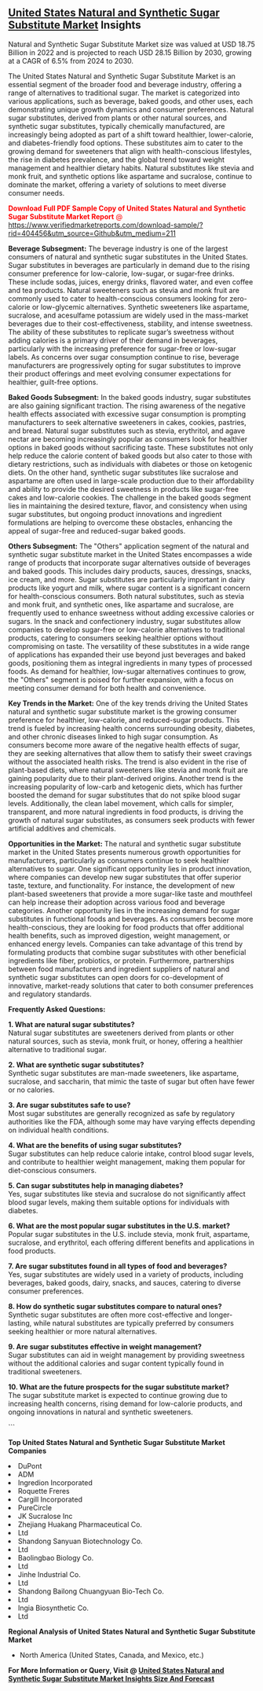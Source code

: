 <h2><a href="https://www.verifiedmarketreports.com/download-sample/?rid=404456&amp;utm_source=Github&amp;utm_medium=211" target="_blank">United States Natural and Synthetic Sugar Substitute Market</a> Insights</h2><p>Natural and Synthetic Sugar Substitute Market size was valued at USD 18.75 Billion in 2022 and is projected to reach USD 28.15 Billion by 2030, growing at a CAGR of 6.5% from 2024 to 2030.</p><p><p>The United States Natural and Synthetic Sugar Substitute Market is an essential segment of the broader food and beverage industry, offering a range of alternatives to traditional sugar. The market is categorized into various applications, such as beverage, baked goods, and other uses, each demonstrating unique growth dynamics and consumer preferences. Natural sugar substitutes, derived from plants or other natural sources, and synthetic sugar substitutes, typically chemically manufactured, are increasingly being adopted as part of a shift toward healthier, lower-calorie, and diabetes-friendly food options. These substitutes aim to cater to the growing demand for sweeteners that align with health-conscious lifestyles, the rise in diabetes prevalence, and the global trend toward weight management and healthier dietary habits. Natural substitutes like stevia and monk fruit, and synthetic options like aspartame and sucralose, continue to dominate the market, offering a variety of solutions to meet diverse consumer needs. <p><span class=""><span style="color: #ff0000;"><strong>Download Full PDF Sample Copy of United States Natural and Synthetic Sugar Substitute Market Report</strong> @ </span><a href="https://www.verifiedmarketreports.com/download-sample/?rid=404456&amp;utm_source=Github&amp;utm_medium=211" target="_blank">https://www.verifiedmarketreports.com/download-sample/?rid=404456&amp;utm_source=Github&amp;utm_medium=211</a></span></p></p><p><strong>Beverage Subsegment:</strong> The beverage industry is one of the largest consumers of natural and synthetic sugar substitutes in the United States. Sugar substitutes in beverages are particularly in demand due to the rising consumer preference for low-calorie, low-sugar, or sugar-free drinks. These include sodas, juices, energy drinks, flavored water, and even coffee and tea products. Natural sweeteners such as stevia and monk fruit are commonly used to cater to health-conscious consumers looking for zero-calorie or low-glycemic alternatives. Synthetic sweeteners like aspartame, sucralose, and acesulfame potassium are widely used in the mass-market beverages due to their cost-effectiveness, stability, and intense sweetness. The ability of these substitutes to replicate sugar’s sweetness without adding calories is a primary driver of their demand in beverages, particularly with the increasing preference for sugar-free or low-sugar labels. As concerns over sugar consumption continue to rise, beverage manufacturers are progressively opting for sugar substitutes to improve their product offerings and meet evolving consumer expectations for healthier, guilt-free options.<p><strong>Baked Goods Subsegment:</strong> In the baked goods industry, sugar substitutes are also gaining significant traction. The rising awareness of the negative health effects associated with excessive sugar consumption is prompting manufacturers to seek alternative sweeteners in cakes, cookies, pastries, and bread. Natural sugar substitutes such as stevia, erythritol, and agave nectar are becoming increasingly popular as consumers look for healthier options in baked goods without sacrificing taste. These substitutes not only help reduce the calorie content of baked goods but also cater to those with dietary restrictions, such as individuals with diabetes or those on ketogenic diets. On the other hand, synthetic sugar substitutes like sucralose and aspartame are often used in large-scale production due to their affordability and ability to provide the desired sweetness in products like sugar-free cakes and low-calorie cookies. The challenge in the baked goods segment lies in maintaining the desired texture, flavor, and consistency when using sugar substitutes, but ongoing product innovations and ingredient formulations are helping to overcome these obstacles, enhancing the appeal of sugar-free and reduced-sugar baked goods.<p><strong>Others Subsegment:</strong> The "Others" application segment of the natural and synthetic sugar substitute market in the United States encompasses a wide range of products that incorporate sugar alternatives outside of beverages and baked goods. This includes dairy products, sauces, dressings, snacks, ice cream, and more. Sugar substitutes are particularly important in dairy products like yogurt and milk, where sugar content is a significant concern for health-conscious consumers. Both natural substitutes, such as stevia and monk fruit, and synthetic ones, like aspartame and sucralose, are frequently used to enhance sweetness without adding excessive calories or sugars. In the snack and confectionery industry, sugar substitutes allow companies to develop sugar-free or low-calorie alternatives to traditional products, catering to consumers seeking healthier options without compromising on taste. The versatility of these substitutes in a wide range of applications has expanded their use beyond just beverages and baked goods, positioning them as integral ingredients in many types of processed foods. As demand for healthier, low-sugar alternatives continues to grow, the "Others" segment is poised for further expansion, with a focus on meeting consumer demand for both health and convenience.<p><strong>Key Trends in the Market:</strong> One of the key trends driving the United States natural and synthetic sugar substitute market is the growing consumer preference for healthier, low-calorie, and reduced-sugar products. This trend is fueled by increasing health concerns surrounding obesity, diabetes, and other chronic diseases linked to high sugar consumption. As consumers become more aware of the negative health effects of sugar, they are seeking alternatives that allow them to satisfy their sweet cravings without the associated health risks. The trend is also evident in the rise of plant-based diets, where natural sweeteners like stevia and monk fruit are gaining popularity due to their plant-derived origins. Another trend is the increasing popularity of low-carb and ketogenic diets, which has further boosted the demand for sugar substitutes that do not spike blood sugar levels. Additionally, the clean label movement, which calls for simpler, transparent, and more natural ingredients in food products, is driving the growth of natural sugar substitutes, as consumers seek products with fewer artificial additives and chemicals.<p><strong>Opportunities in the Market:</strong> The natural and synthetic sugar substitute market in the United States presents numerous growth opportunities for manufacturers, particularly as consumers continue to seek healthier alternatives to sugar. One significant opportunity lies in product innovation, where companies can develop new sugar substitutes that offer superior taste, texture, and functionality. For instance, the development of new plant-based sweeteners that provide a more sugar-like taste and mouthfeel can help increase their adoption across various food and beverage categories. Another opportunity lies in the increasing demand for sugar substitutes in functional foods and beverages. As consumers become more health-conscious, they are looking for food products that offer additional health benefits, such as improved digestion, weight management, or enhanced energy levels. Companies can take advantage of this trend by formulating products that combine sugar substitutes with other beneficial ingredients like fiber, probiotics, or protein. Furthermore, partnerships between food manufacturers and ingredient suppliers of natural and synthetic sugar substitutes can open doors for co-development of innovative, market-ready solutions that cater to both consumer preferences and regulatory standards.<p><strong>Frequently Asked Questions:</strong></p><p><strong>1. What are natural sugar substitutes?</strong><br>Natural sugar substitutes are sweeteners derived from plants or other natural sources, such as stevia, monk fruit, or honey, offering a healthier alternative to traditional sugar.</p><p><strong>2. What are synthetic sugar substitutes?</strong><br>Synthetic sugar substitutes are man-made sweeteners, like aspartame, sucralose, and saccharin, that mimic the taste of sugar but often have fewer or no calories.</p><p><strong>3. Are sugar substitutes safe to use?</strong><br>Most sugar substitutes are generally recognized as safe by regulatory authorities like the FDA, although some may have varying effects depending on individual health conditions.</p><p><strong>4. What are the benefits of using sugar substitutes?</strong><br>Sugar substitutes can help reduce calorie intake, control blood sugar levels, and contribute to healthier weight management, making them popular for diet-conscious consumers.</p><p><strong>5. Can sugar substitutes help in managing diabetes?</strong><br>Yes, sugar substitutes like stevia and sucralose do not significantly affect blood sugar levels, making them suitable options for individuals with diabetes.</p><p><strong>6. What are the most popular sugar substitutes in the U.S. market?</strong><br>Popular sugar substitutes in the U.S. include stevia, monk fruit, aspartame, sucralose, and erythritol, each offering different benefits and applications in food products.</p><p><strong>7. Are sugar substitutes found in all types of food and beverages?</strong><br>Yes, sugar substitutes are widely used in a variety of products, including beverages, baked goods, dairy, snacks, and sauces, catering to diverse consumer preferences.</p><p><strong>8. How do synthetic sugar substitutes compare to natural ones?</strong><br>Synthetic sugar substitutes are often more cost-effective and longer-lasting, while natural substitutes are typically preferred by consumers seeking healthier or more natural alternatives.</p><p><strong>9. Are sugar substitutes effective in weight management?</strong><br>Sugar substitutes can aid in weight management by providing sweetness without the additional calories and sugar content typically found in traditional sweeteners.</p><p><strong>10. What are the future prospects for the sugar substitute market?</strong><br>The sugar substitute market is expected to continue growing due to increasing health concerns, rising demand for low-calorie products, and ongoing innovations in natural and synthetic sweeteners.</p>```</p><p><strong>Top United States Natural and Synthetic Sugar Substitute Market Companies</strong></p><div data-test-id=""><p><li>DuPont</li><li> ADM</li><li> Ingredion Incorporated</li><li> Roquette Freres</li><li> Cargill Incorporated</li><li> PureCircle</li><li> JK Sucralose Inc</li><li> Zhejiang Huakang Pharmaceutical Co.</li><li>Ltd</li><li> Shandong Sanyuan Biotechnology Co.</li><li>Ltd</li><li> Baolingbao Biology Co.</li><li>Ltd</li><li> Jinhe Industrial Co.</li><li>Ltd</li><li> Shandong Bailong Chuangyuan Bio-Tech Co.</li><li> Ltd</li><li> Ingia Biosynthetic Co.</li><li> Ltd</li></p><div><strong>Regional Analysis of&nbsp;United States Natural and Synthetic Sugar Substitute Market</strong></div><ul><li dir="ltr"><p dir="ltr">North America&nbsp;(United States, Canada, and Mexico, etc.)</p></li></ul><p><strong>For More Information or Query, Visit @&nbsp;</strong><strong><a href="https://www.verifiedmarketreports.com/product/natural-and-synthetic-sugar-substitute-market/?utm_source=Github&amp;utm_medium=211" target="_blank">United States Natural and Synthetic Sugar Substitute Market Insights Size And Forecast</a></strong></p></div>
